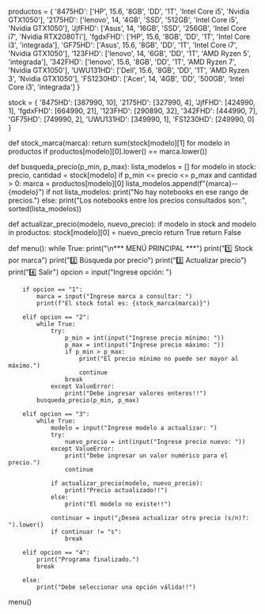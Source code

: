 productos = {
    '8475HD': ['HP', 15.6, '8GB', 'DD', '1T', 'Intel Core i5', 'Nvidia GTX1050'],
    '2175HD': ['lenovo', 14, '4GB', 'SSD', '512GB', 'Intel Core i5', 'Nvidia GTX1050'],
    'JjfFHD': ['Asus', 14, '16GB', 'SSD', '256GB', 'Intel Core i7', 'Nvidia RTX2080Ti'],
    'fgdxFHD': ['HP', 15.6, '8GB', 'DD', '1T', 'Intel Core i3', 'integrada'],
    'GF75HD': ['Asus', 15.6, '8GB', 'DD', '1T', 'Intel Core i7', 'Nvidia GTX1050'],
    '123FHD': ['lenovo', 14, '6GB', 'DD', '1T', 'AMD Ryzen 5', 'integrada'],
    '342FHD': ['lenovo', 15.6, '8GB', 'DD', '1T', 'AMD Ryzen 7', 'Nvidia GTX1050'],
    'UWU131HD': ['Dell', 15.6, '8GB', 'DD', '1T', 'AMD Ryzen 3', 'Nvidia GTX1050'],
    'FS1230HD': ['Acer', 14, '4GB', 'DD', '500GB', 'Intel Core i3', 'integrada']
}

stock = {
    '8475HD': [387990, 10],
    '2175HD': [327990, 4],
    'JjfFHD': [424990, 1],
    'fgdxFHD': [664990, 21],
    '123FHD': [290890, 32],
    '342FHD': [444990, 7],
    'GF75HD': [749990, 2],
    'UWU131HD': [349990, 1],
    'FS1230HD': [249990, 0]
}

def stock_marca(marca):
    return sum(stock[modelo][1] for modelo in productos if productos[modelo][0].lower() == marca.lower())

def busqueda_precio(p_min, p_max):
    lista_modelos = []
    for modelo in stock:
        precio, cantidad = stock[modelo]
        if p_min <= precio <= p_max and cantidad > 0:
            marca = productos[modelo][0]
            lista_modelos.append(f"{marca}--{modelo}")
    if not lista_modelos:
        print("No hay notebooks en ese rango de precios.")
    else:
        print("Los notebooks entre los precios consultados son:", sorted(lista_modelos))

def actualizar_precio(modelo, nuevo_precio):
    if modelo in stock and modelo in productos:
        stock[modelo][0] = nuevo_precio
        return True
    return False

def menu():
    while True:
        print("\n*** MENÚ PRINCIPAL ***")
        print("1️⃣  Stock por marca")
        print("2️⃣  Búsqueda por precio")
        print("3️⃣  Actualizar precio")
        print("4️⃣  Salir")
        opcion = input("Ingrese opción: ")

        if opcion == "1":
            marca = input("Ingrese marca a consultar: ")
            print(f"El stock total es: {stock_marca(marca)}")

        elif opcion == "2":
            while True:
                try:
                    p_min = int(input("Ingrese precio mínimo: "))
                    p_max = int(input("Ingrese precio máximo: "))
                    if p_min > p_max:
                        print("El precio mínimo no puede ser mayor al máximo.")
                        continue
                    break
                except ValueError:
                    print("Debe ingresar valores enteros!!")
            busqueda_precio(p_min, p_max)

        elif opcion == "3":
            while True:
                modelo = input("Ingrese modelo a actualizar: ")
                try:
                    nuevo_precio = int(input("Ingrese precio nuevo: "))
                except ValueError:
                    print("Debe ingresar un valor numérico para el precio.")
                    continue

                if actualizar_precio(modelo, nuevo_precio):
                    print("Precio actualizado!!")
                else:
                    print("El modelo no existe!!")

                continuar = input("¿Desea actualizar otro precio (s/n)?: ").lower()
                if continuar != "s":
                    break

        elif opcion == "4":
            print("Programa finalizado.")
            break

        else:
            print("Debe seleccionar una opción válida!!")

menu()
